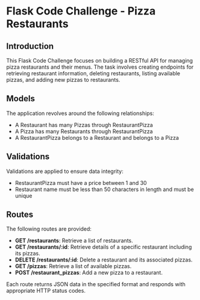 # Flask Code Challenge - Pizza Restaurants

## Introduction
This Flask Code Challenge focuses on building a RESTful API for managing pizza restaurants and their menus. The task involves creating endpoints for retrieving restaurant information, deleting restaurants, listing available pizzas, and adding new pizzas to restaurants.

## Models
The application revolves around the following relationships:
- A Restaurant has many Pizzas through RestaurantPizza
- A Pizza has many Restaurants through RestaurantPizza
- A RestaurantPizza belongs to a Restaurant and belongs to a Pizza

## Validations
Validations are applied to ensure data integrity:
- RestaurantPizza must have a price between 1 and 30
- Restaurant name must be less than 50 characters in length and must be unique

## Routes
The following routes are provided:

- **GET /restaurants**: Retrieve a list of restaurants.
- **GET /restaurants/:id**: Retrieve details of a specific restaurant including its pizzas.
- **DELETE /restaurants/:id**: Delete a restaurant and its associated pizzas.
- **GET /pizzas**: Retrieve a list of available pizzas.
- **POST /restaurant_pizzas**: Add a new pizza to a restaurant.

Each route returns JSON data in the specified format and responds with appropriate HTTP status codes.

